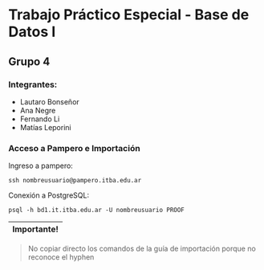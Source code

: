 # Trabajo Práctico Especial - Base de Datos I
## Grupo 4
### Integrantes:
* Lautaro Bonseñor
* Ana Negre
* Fernando Li
* Matías Leporini

### Acceso a Pampero e Importación

Ingreso a pampero:

``ssh nombreusuario@pampero.itba.edu.ar``

Conexión a PostgreSQL:

```psql -h bd1.it.itba.edu.ar -U nombreusuario PROOF```

| Importante! |
|-------------|
> No copiar directo los comandos de la guía de importación porque no reconoce el hyphen